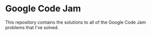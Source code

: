 # Google Code Jam

This repository contains the solutions to all of the Google Code Jam problems that I've solved.
